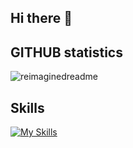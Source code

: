 ## Hi there 👋
## GITHUB statistics
<img src="https://myreadme.vercel.app/api/embed/wildergd?panels=userstatistics,toprepositories,toplanguages,commitgraph" alt="reimaginedreadme" />

## Skills
[![My Skills](https://skillicons.dev/icons?i=html,css,bootstrap,tailwind,react,angular,express,nodejs,bash,c,cpp,php,py,js,ts,r,cypress,docker,github,linux,vscode,mongodb,mysql)](https://skillicons.dev)
